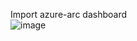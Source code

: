 
Import azure-arc dashboard  
![image](https://user-images.githubusercontent.com/6374885/207763690-f8fdc288-9b5f-47c7-bb0b-4766150fc9f1.png)

